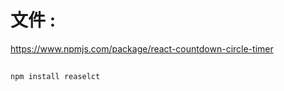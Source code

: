 

# 文件 :
https://www.npmjs.com/package/react-countdown-circle-timer

## 
```
npm install reaselct
```